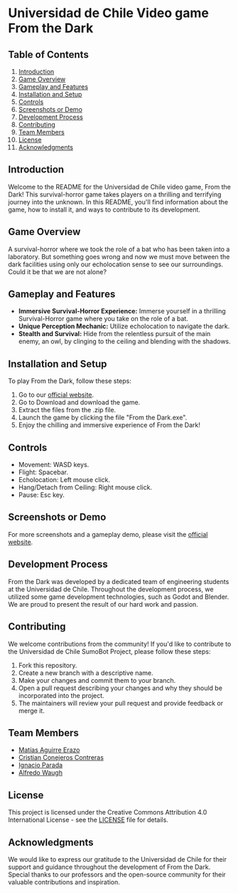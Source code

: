 # Universidad de Chile Video game From the Dark

## Table of Contents

1. [Introduction](#introduction)
2. [Game Overview](#game-overview)
3. [Gameplay and Features](#gameplay-and-features)
4. [Installation and Setup](#installation-and-setup)
5. [Controls](#controls)
6. [Screenshots or Demo](#screenshots-or-demo)
7. [Development Process](#development-process)
8. [Contributing](#contributing)
9. [Team Members](#team-members)
10. [License](#license)
11. [Acknowledgments](#acknowledgments)

## Introduction

Welcome to the README for the Universidad de Chile video game, From the Dark! This survival-horror game takes players on a thrilling and terrifying journey into the unknown. In this README, you'll find information about the game, how to install it, and ways to contribute to its development.

## Game Overview

A survival-horror where we took the role of a bat who has been taken into a laboratory. But something goes wrong and now we must move between the dark facilities using only our echolocation sense to see our surroundings. Could it be that we are not alone?

## Gameplay and Features

- **Immersive Survival-Horror Experience:** Immerse yourself in a thrilling Survival-Horror game where you take on the role of a bat.
- **Unique Perception Mechanic:** Utilize echolocation to navigate the dark.
- **Stealth and Survival:** Hide from the relentless pursuit of the main enemy, an owl, by clinging to the ceiling and blending with the shadows.

## Installation and Setup

To play From the Dark, follow these steps:

1. Go to our [official website](https://matiasaguirree.itch.io/from-the-dark).
2. Go to Download and download the game.
3. Extract the files from the .zip file.
4. Launch the game by clicking the file "From the Dark.exe".
5. Enjoy the chilling and immersive experience of From the Dark!

## Controls

- Movement: WASD keys.
- Flight: Spacebar.
- Echolocation: Left mouse click.
- Hang/Detach from Ceiling: Right mouse click.
- Pause: Esc key.

## Screenshots or Demo

For more screenshots and a gameplay demo, please visit the [official website](https://matiasaguirree.itch.io/from-the-dark).

## Development Process

From the Dark was developed by a dedicated team of engineering students at the Universidad de Chile. Throughout the development process, we utilized some game development technologies, such as Godot and Blender. We are proud to present the result of our hard work and passion.

## Contributing

We welcome contributions from the community! If you'd like to contribute to the Universidad de Chile SumoBot Project, please follow these steps:

1. Fork this repository.
2. Create a new branch with a descriptive name.
3. Make your changes and commit them to your branch.
4. Open a pull request describing your changes and why they should be incorporated into the project.
5. The maintainers will review your pull request and provide feedback or merge it.

## Team Members

- [Matías Aguirre Erazo](https://github.com/matiasAguirreE)
- [Cristian Conejeros Contreras](https://github.com/Canoso14)
- [Ignacio Parada](https://github.com/Newton-Boy)
- [Alfredo Waugh](https://github.com/theoneandonlyalfre2)

## License

This project is licensed under the Creative Commons Attribution 4.0 International License - see the [LICENSE](https://creativecommons.org/licenses/by/4.0/) file for details.

## Acknowledgments

We would like to express our gratitude to the Universidad de Chile for their support and guidance throughout the development of From the Dark. Special thanks to our professors and the open-source community for their valuable contributions and inspiration.
